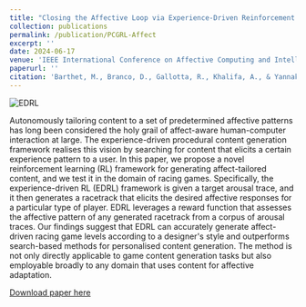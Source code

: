```yaml
---
title: "Closing the Affective Loop via Experience-Driven Reinforcement Learning Designers"
collection: publications
permalink: /publication/PCGRL-Affect
excerpt: ''
date: 2024-06-17
venue: 'IEEE International Conference on Affective Computing and Intelligent Interaction, 2024'
paperurl: ''
citation: 'Barthet, M., Branco, D., Gallotta, R., Khalifa, A., & Yannakakis, G. N. (2024). Closing the Affective Loop via Experience-Driven Reinforcement Learning Designers. In Proceedings of the 12th IEEE International Conference on Affective Computing and Intelligent Interaction.'
---
```


![EDRL](https://matthewbarthet.com/images/Examples.png)

Autonomously tailoring content to a set of predetermined affective patterns has long been considered the holy grail of affect-aware human-computer interaction at large. The experience-driven procedural content generation framework realises this vision by searching for content that elicits a certain experience pattern to a user. In this paper, we propose a novel reinforcement learning (RL) framework for generating affect-tailored content, and we test it in the domain of racing games. Specifically, the experience-driven RL (EDRL) framework is given a target arousal trace, and it then generates a racetrack that elicits the desired affective responses for a particular type of player. EDRL leverages a reward function that assesses the affective pattern of any generated racetrack from a corpus of arousal traces. Our findings suggest that EDRL can accurately generate affect-driven racing game levels according to a designer's style and outperforms search-based methods for personalised content generation. The method is not only directly applicable to game content generation tasks but also employable broadly to any domain that uses content for affective adaptation.

[Download paper here](https://matthewbarthet.com/files/PCGRL_Affect.pdf)